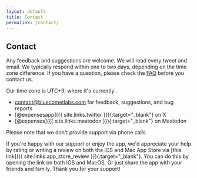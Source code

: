 ```yaml
---
layout: default
title: Contact
permalink: /contact/
---
```


<script>
function updateTime() {
    const now = new Date();
    // Get the current time in milliseconds since the Unix Epoch
    const utcTime = now.getTime() + (now.getTimezoneOffset() * 60000);
    // Adjust for UTC+9
    const timeZoneOffset = 9 * 60 * 60000; // 9 hours in milliseconds
    const localTime = new Date(utcTime + timeZoneOffset);
    // Format the time as HH:MM
    const hours = String(localTime.getHours()).padStart(2, '0');
    const minutes = String(localTime.getMinutes()).padStart(2, '0');
    // Display the time
    document.getElementById('currentTime').textContent = `${hours}:${minutes}`;
}
// Update the time every second
setInterval(updateTime, 1000);
</script>

## Contact

Any feedback and suggestions are welcome. We will read every tweet and email. We typically respond within one to two days, depending on the time zone difference. If you have a question, please check the [FAQ](/faq/) before you contact us.

Our time zone is UTC+9, where it's currently <strong><span id="currentTime"></span></strong>.

- [contact@bluecometlabs.com](mailto:contact@bluecometlabs.com) for feedback, suggestions, and bug reports
- [@expensesapp]({{ site.links.twitter }}){:target="_blank"} on X
- [@expenses]({{ site.links.mastodon }}){:target="_blank"} on Mastodon

Please note that we don't provide support via phone calls.

If you're happy with our support or enjoy the app, we'd appreciate your help by rating or writing a review on both the iOS and Mac App Store via [this link]({{ site.links.app_store_review }}){:target="_blank"}. You can do this by opening the link on both iOS and MacOS. Or just share the app with your friends and family. Thank you for your support!
